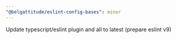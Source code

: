 ```yaml
---
"@belgattitude/eslint-config-bases": minor
---
```


Update typescript/eslint plugin and all to latest (prepare eslint v9)
